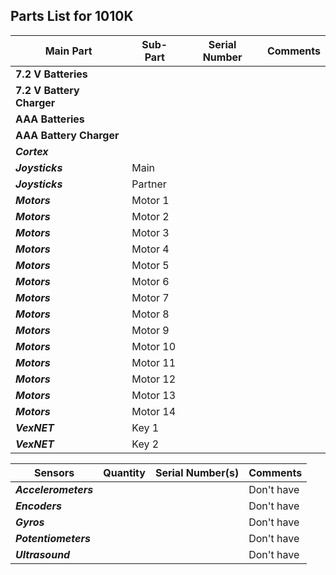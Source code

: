 ## Parts List for 1010K

Main Part                 | Sub-Part             | Serial Number        | Comments
------------------------- | -------------------- | -------------------- | --------------------
**7.2 V Batteries**       |                      |                      |   
**7.2 V Battery Charger** |                      |                      |
**AAA Batteries**         |                      |                      |
**AAA Battery Charger**   |                      |                      |
**_Cortex_**              |                      |                      |  
**_Joysticks_**           | Main                 |                      |  
**_Joysticks_**           | Partner              |                      |  
**_Motors_**              | Motor 1              |                      |   
**_Motors_**              | Motor 2              |                      | 
**_Motors_**              | Motor 3              |                      | 
**_Motors_**              | Motor 4              |                      | 
**_Motors_**              | Motor 5              |                      | 
**_Motors_**              | Motor 6              |                      | 
**_Motors_**              | Motor 7              |                      | 
**_Motors_**              | Motor 8              |                      | 
**_Motors_**              | Motor 9              |                      | 
**_Motors_**              | Motor 10             |                      | 
**_Motors_**              | Motor 11             |                      | 
**_Motors_**              | Motor 12             |                      | 
**_Motors_**              | Motor 13             |                      | 
**_Motors_**              | Motor 14             |                      | 
**_VexNET_**              | Key 1                |                      |  
**_VexNET_**              | Key 2                |                      |  


Sensors                | Quantity     | Serial Number(s)     | Comments
---------------------- | ------------ | -------------------- | --------------------
**_Accelerometers_**   |              |                      |  Don't have
**_Encoders_**         |              |                      |  Don't have
**_Gyros_**            |              |                      |  Don't have
**_Potentiometers_**   |              |                      |  Don't have
**_Ultrasound_**       |              |                      |  Don't have

